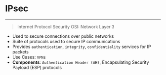 # IPsec
___
> Internet Protocol Security
> OSI: Network Layer 3
- Used to secure connections over public networks
- Suite of protocols used to secure IP communications
- Provides `authentication`, `integrity`, `confidentiality` services for IP packets
- Use Cases: `VPNs`
- **Components**: `Authentication Header (AH)`, Encapsulating Security Payload (ESP) protocols